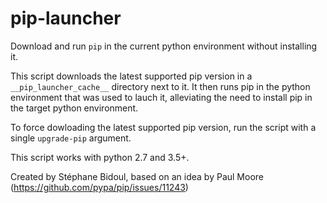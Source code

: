 # pip-launcher

Download and run `pip` in the current python environment without installing it. 

This script downloads the latest supported pip version in a `__pip_launcher_cache__`
directory next to it. It then runs pip in the python environment that was used to lauch
it, alleviating the need to install pip in the target python environment.

To force dowloading the latest supported pip version, run the script with a single
`upgrade-pip` argument.

This script works with python 2.7 and 3.5+.

Created by Stéphane Bidoul, based on an idea by Paul Moore
(https://github.com/pypa/pip/issues/11243)

